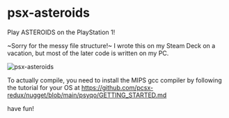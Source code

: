 # psx-asteroids
Play ASTEROIDS on the PlayStation 1!

~Sorry for the messy file structure!~ I wrote this on my Steam Deck on a vacation, but most of the later code is written on my PC.

![psx-asteroids](https://github.com/user-attachments/assets/45efaa1c-b3a3-4900-887e-414f2c68ad5a)

To actually compile, you need to install the MIPS gcc compiler by following the tutorial for your OS at https://github.com/pcsx-redux/nugget/blob/main/psyqo/GETTING_STARTED.md

have fun!